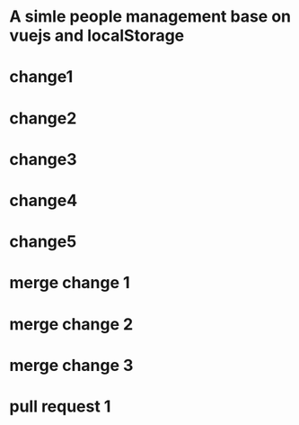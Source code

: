 # A simle people management base on vuejs and localStorage

# change1

# change2

# change3

# change4
# change5

# merge change 1
# merge change 2
# merge change 3
# pull request 1